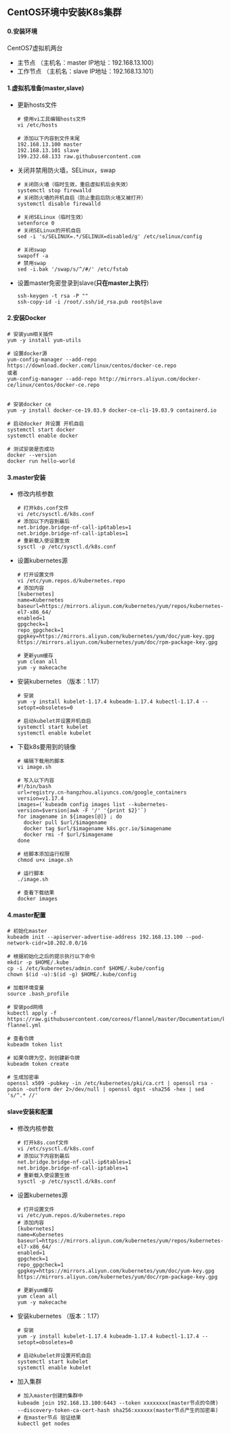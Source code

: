 ## CentOS环境中安装K8s集群



#### 0.安装环境

CentOS7虚拟机两台

+ 主节点     （主机名：master    IP地址：192.168.13.100）
+ 工作节点 （主机名：slave   IP地址：192.168.13.101）



#### 1.虚拟机准备(master,slave)

+ 更新hosts文件

  ```shell
  # 使用vi工具编辑hosts文件
  vi /etc/hosts
  
  # 添加以下内容到文件末尾
  192.168.13.100 master
  192.168.13.101 slave
  199.232.68.133 raw.githubusercontent.com
  ```

  

+ 关闭并禁用防火墙，SELinux，swap

  ```shell
  # 关闭防火墙（临时生效，重启虚拟机后会失效）
  systemctl stop firewalld
  # 关闭防火墙的开机自启（防止重启后防火墙又被打开）
  systemctl disable firewalld
  
  # 关闭SELinux（临时生效）
  setenforce 0
  # 关闭SELinux的开机自启
  sed -i 's/SELINUX=.*/SELINUX=disabled/g' /etc/selinux/config
  
  # 关闭swap
  swapoff -a
  # 禁用swap
  sed -i.bak '/swap/s/^/#/' /etc/fstab
  ```



+ 设置master免密登录到slave(**只在master上执行**)

  ```shell
  ssh-keygen -t rsa -P ""
  ssh-copy-id -i /root/.ssh/id_rsa.pub root@slave
  ```



#### 2.安装Docker

```shell
# 安装yum相关插件
yum -y install yum-utils

# 设置docker源
yum-config-manager --add-repo https://download.docker.com/linux/centos/docker-ce.repo
或者
yum-config-manager --add-repo http://mirrors.aliyun.com/docker-ce/linux/centos/docker-ce.repo


# 安装docker ce
yum -y install docker-ce-19.03.9 docker-ce-cli-19.03.9 containerd.io

# 启动docker 并设置 开机自启
systemctl start docker
systemctl enable docker

# 测试安装是否成功
docker --version
docker run hello-world

```



#### 3.master安装

+ 修改内核参数

  ```shell
  # 打开k8s.conf文件
  vi /etc/sysctl.d/k8s.conf
  # 添加以下内容到最后
  net.bridge.bridge-nf-call-ip6tables=1
  net.bridge.bridge-nf-call-iptables=1
  # 重新载入使设置生效
  sysctl -p /etc/sysctl.d/k8s.conf
  ```

+ 设置kubernetes源

  ```shell
  # 打开设置文件
  vi /etc/yum.repos.d/kubernetes.repo
  # 添加内容
  [kubernetes]
  name=Kubernetes
  baseurl=https://mirrors.aliyun.com/kubernetes/yum/repos/kubernetes-el7-x86_64/
  enabled=1
  gpgcheck=1
  repo_gpgcheck=1
  gpgkey=https://mirrors.aliyun.com/kubernetes/yum/doc/yum-key.gpg https://mirrors.aliyun.com/kubernetes/yum/doc/rpm-package-key.gpg
  
  # 更新yum缓存
  yum clean all
  yum -y makecache
  ```

  

+ 安装kubernetes （版本：1.17）

  ```shell
  # 安装
  yum -y install kubelet-1.17.4 kubeadm-1.17.4 kubectl-1.17.4 --setopt=obsoletes=0
  
  # 启动kubelet并设置开机自启
  systemctl start kubelet
  systemctl enable kubelet
  ```

  

+ 下载k8s要用到的镜像

  ```shell
  # 编辑下载用的脚本
  vi image.sh
  
  # 写入以下内容
  #!/bin/bash
  url=registry.cn-hangzhou.aliyuncs.com/google_containers
  version=v1.17.4
  images=(`kubeadm config images list --kubernetes-version=$version|awk -F '/' '{print $2}'`)
  for imagename in ${images[@]} ; do
  	docker pull $url/$imagename
  	docker tag $url/$imagename k8s.gcr.io/$imagename
  	docker rmi -f $url/$imagename
  done
  
  # 给脚本添加运行权限
  chmod u+x image.sh
  
  # 运行脚本
  ./image.sh
  
  # 查看下载结果
  docker images
  ```

  

#### 4.master配置

```shell
# 初始化master
kubeadm init --apiserver-advertise-address 192.168.13.100 --pod-network-cidr=10.202.0.0/16

# 根据初始化之后的提示执行以下命令
mkdir -p $HOME/.kube
cp -i /etc/kubernetes/admin.conf $HOME/.kube/config
chown $(id -u):$(id -g) $HOME/.kube/config

# 加载环境变量
source .bash_profile

# 安装pod网络
kubectl apply -f https://raw.githubusercontent.com/coreos/flannel/master/Documentation/kube-flannel.yml

# 查看令牌
kubeadm token list

# 如果令牌为空，则创建新令牌
kubeadm token create

# 生成加密串
openssl x509 -pubkey -in /etc/kubernetes/pki/ca.crt | openssl rsa -pubin -outform der 2>/dev/null | openssl dgst -sha256 -hex | sed 's/^.* //'

```



#### slave安装和配置

+ 修改内核参数

  ```shell
  # 打开k8s.conf文件
  vi /etc/sysctl.d/k8s.conf
  # 添加以下内容到最后
  net.bridge.bridge-nf-call-ip6tables=1
  net.bridge.bridge-nf-call-iptables=1
  # 重新载入使设置生效
  sysctl -p /etc/sysctl.d/k8s.conf
  ```


+ 设置kubernetes源

  ```shell
  # 打开设置文件
  vi /etc/yum.repos.d/kubernetes.repo
  # 添加内容
  [kubernetes]
  name=Kubernetes
  baseurl=https://mirrors.aliyun.com/kubernetes/yum/repos/kubernetes-el7-x86_64/
  enabled=1
  gpgcheck=1
  repo_gpgcheck=1
  gpgkey=https://mirrors.aliyun.com/kubernetes/yum/doc/yum-key.gpg https://mirrors.aliyun.com/kubernetes/yum/doc/rpm-package-key.gpg
  
  # 更新yum缓存
  yum clean all
  yum -y makecache
  ```

  

+ 安装kubernetes （版本：1.17）

  ```shell
  # 安装
  yum -y install kubelet-1.17.4 kubeadm-1.17.4 kubectl-1.17.4 --setopt=obsoletes=0
  
  # 启动kubelet并设置开机自启
  systemctl start kubelet
  systemctl enable kubelet
  ```



+ 加入集群

   ```shell
  # 加入master创建的集群中
  kubeadm join 192.168.13.100:6443 --token xxxxxxxx(master节点的令牌) --discovery-token-ca-cert-hash sha256:xxxxxx(master节点产生的加密串)
  # 在master节点 验证结果
  kubectl get nodes
  ```

